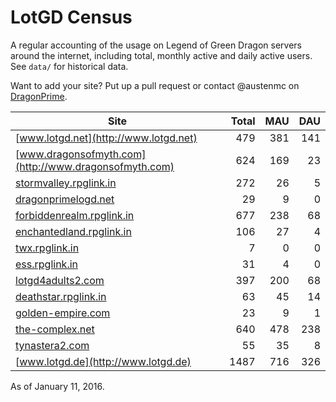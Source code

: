 # LotGD Census
A regular accounting of the usage on Legend of Green Dragon servers around the internet, including total, monthly active and daily active users. See `data/` for historical data.

Want to add your site? Put up a pull request or contact @austenmc on [DragonPrime](http://dragonprime.net).


Site | Total | MAU | DAU
--- | ---:| ---:| ---:
[www.lotgd.net](http://www.lotgd.net)|479|381|141
[www.dragonsofmyth.com](http://www.dragonsofmyth.com)|624|169|23
[stormvalley.rpglink.in](http://stormvalley.rpglink.in)|272|26|5
[dragonprimelogd.net](http://dragonprimelogd.net)|29|9|0
[forbiddenrealm.rpglink.in](http://forbiddenrealm.rpglink.in)|677|238|68
[enchantedland.rpglink.in](http://enchantedland.rpglink.in)|106|27|4
[twx.rpglink.in](http://twx.rpglink.in)|7|0|0
[ess.rpglink.in](http://ess.rpglink.in)|31|4|0
[lotgd4adults2.com](http://lotgd4adults2.com)|397|200|68
[deathstar.rpglink.in](http://deathstar.rpglink.in)|63|45|14
[golden-empire.com](http://golden-empire.com)|23|9|1
[the-complex.net](http://the-complex.net)|640|478|238
[tynastera2.com](http://tynastera2.com)|55|35|8
[www.lotgd.de](http://www.lotgd.de)|1487|716|326

As of January 11, 2016.
